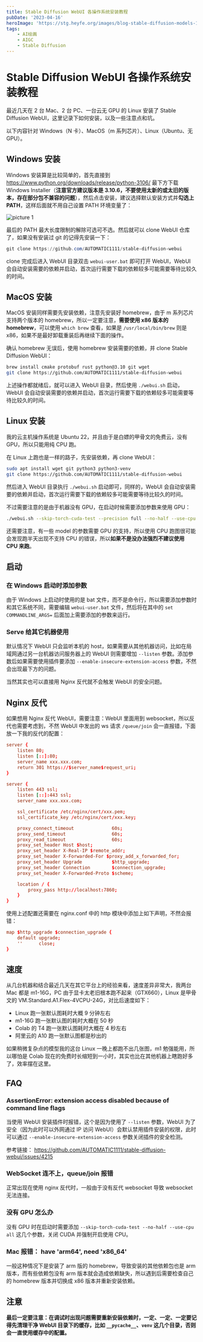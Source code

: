 ```yaml
---
title: Stable Diffusion WebUI 各操作系统安装教程
pubDate: '2023-04-16'
heroImage: 'https://stg.heyfe.org/images/blog-stable-diffusion-models-1690811336594.png'
tags:
    - AI绘画
    - AIGC
    - Stable Diffusion
---
```


# Stable Diffusion WebUI 各操作系统安装教程

最近几天在 2 台 Mac、2 台 PC、一台云无 GPU 的 Linux 安装了 Stable Diffusion WebUI，这里记录下如何安装，以及一些注意点和坑。

以下内容针对 Windows（N 卡）、MacOS（m 系列芯片）、Linux（Ubuntu、无 GPU）。

## Windows 安装

Windows 安装算是比较简单的，首先直接到 https://www.python.org/downloads/release/python-3106/ 最下方下载 Windows Installer（**注意官方建议版本是 3.10.6，不要使用太新的或太旧的版本，存在部分包不兼容的问题**），然后点击安装，建议选择默认安装方式并**勾选上 PATH**，这样后面就不用自己设置 PATH 环境变量了：

![picture 1](https://stg.heyfe.org/images/blog-stable-diffusion-webui-install-1681566777970.png)

最后的 PATH 最大长度限制的解除可选可不选。然后就可以 clone WebUI 仓库了，如果没有安装过 git 的记得先安装一下：

```powershell
git clone https://github.com/AUTOMATIC1111/stable-diffusion-webui
```

clone 完成后进入 WebUI 目录双击 `webui-user.bat` 即可打开 WebUI，WebUI 会自动安装需要的依赖并启动，首次运行需要下载的依赖较多可能需要等待比较久的时间。

## MacOS 安装

MacOS 安装同样需要先安装依赖，注意先安装好 homebrew，由于 m 系列芯片支持两个版本的 homebrew，所以一定要注意，**需要使用 x86 版本的 homebrew**，可以使用 `which brew` 查看，如果是 `/usr/local/bin/brew` 则是 x86，如果不是最好卸载重装后再继续下面的操作。

确认 homebrew 无误后，使用 homebrew 安装需要的依赖，并 clone Stable Diffusion WebUI：

```sh
brew install cmake protobuf rust python@3.10 git wget
git clone https://github.com/AUTOMATIC1111/stable-diffusion-webui
```

上述操作都就绪后，就可以进入 WebUI 目录，然后使用 `./webui.sh` 启动，WebUI 会自动安装需要的依赖并启动，首次运行需要下载的依赖较多可能需要等待比较久的时间。

## Linux 安装

我的云主机操作系统是 Ubuntu 22，并且由于是白嫖的甲骨文的免费云，没有 GPU，所以只能用纯 CPU 跑。

在 Linux 上跑也是一样的路子，先安装依赖，再 clone WebUI：

```sh
sudo apt install wget git python3 python3-venv
git clone https://github.com/AUTOMATIC1111/stable-diffusion-webui
```

然后进入 WebUI 目录执行 `./webui.sh` 启动即可，同样的，WebUI 会自动安装需要的依赖并启动，首次运行需要下载的依赖较多可能需要等待比较久的时间。

不过需要注意的是由于机器没有 GPU，在启动时候需要添加参数来使用 GPU：

```sh
./webui.sh --skip-torch-cuda-test --precision full --no-half --use-cpu all
```

还需要注意，有一些 model 的参数需要 GPU 的支持，所以使用 CPU 跑图很可能会发现跑半天出现不支持 CPU 的错误，所以**如果不是没办法强烈不建议使用 CPU 来跑**。

## 启动

### 在 Windows 启动时添加参数

由于 Windows 上启动时使用的是 bat 文件，而不是命令行，所以需要添加参数时和其它系统不同，需要编辑 `webui-user.bat` 文件，然后将在其中的 `set COMMANDLINE_ARGS=` 后面加上需要添加的参数来运行。

### Serve 给其它机器使用

默认情况下 WebUI 只会监听本机的 host，如果需要从其他机器访问，比如在局域网通过另一台机器访问服务器上的 WebUI 则需要增加 `--listen` 参数。添加参数后如果需要使用插件要添加 `--enable-insecure-extension-access` 参数，不然会出现最下方的问题。

当然其实也可以直接用 Nginx 反代就不会触发 WebUI 的安全问题。

## Nginx 反代

如果想用 Nginx 反代 WebUI，需要注意：WebUI 里面用到 websocket，所以反代也需要考虑到，不然 WebUI 中发出的 ws 请求 `/queue/join` 会一直报错，下面放一下我的反代的配置：

```conf
server {
    listen 80;
    listen [::]:80;
    server_name xxx.xxx.com;
    return 301 https://$server_name$request_uri;
}

server {
    listen 443 ssl;
    listen [::]:443 ssl;
    server_name xxx.xxx.com;

    ssl_certificate /etc/nginx/cert/xxx.pem;
    ssl_certificate_key /etc/nginx/cert/xxx.key;

    proxy_connect_timeout              60s;
    proxy_send_timeout                 60s;
    proxy_read_timeout                 60s;
    proxy_set_header Host $host;
    proxy_set_header X-Real-IP $remote_addr;
    proxy_set_header X-Forwarded-For $proxy_add_x_forwarded_for;
    proxy_set_header Upgrade           $http_upgrade;
    proxy_set_header Connection        $connection_upgrade;
    proxy_set_header X-Forwarded-Proto $scheme;

    location / {
        proxy_pass http://localhost:7860;
    }
}
```

使用上述配置还需要在 nginx.conf 中的 http 模块中添加上如下声明，不然会报错：

```conf
map $http_upgrade $connection_upgrade {
    default upgrade;
    ''      close;
}
```

## 速度

从几台机器和结合最近几天在其它平台上的经验来看，速度差异非常大，我两台 Mac 都是 m1-16G，PC 由于显卡太老旧根本跑不起来（GTX660），Linux 是甲骨文的 VM.Standard.A1.Flex-4VCPU-24G，对比后速度如下：

-   Linux 跑一张默认图耗时大概 9 分钟左右
-   m1-16G 跑一张默认图的耗时大概在 50 秒
-   Colab 的 T4 跑一张默认图耗时大概在 4 秒左右
-   阿里云的 A10 跑一张默认图都是秒出的

如果稍微复杂点的模型我的这台 Linux 一晚上都跑不出几张图，m1 勉强能用，所以哪怕是 Colab 现在的免费时长缩短到一小时，其实也比在其他机器上瞎跑好多了，效率摆在这里。

## FAQ

### AssertionError: extension access disabled because of command line flags

当使用 WebUI 安装插件时报错，这个是因为使用了 `--listen` 参数，WebUI 为了安全（因为此时可以外网通过 IP 访问 WebUI）会默认禁用插件安装的权限，此时可以通过 `--enable-insecure-extension-access` 参数关闭插件的安全检测。

参考链接： https://github.com/AUTOMATIC1111/stable-diffusion-webui/issues/4215

### WebSocket 连不上，queue/join 报错

正常出现在使用 nginx 反代时，一般由于没有反代 websocket 导致 websocket 无法连接。

### 没有 GPU 怎么办

没有 GPU 时在启动时需要添加 `--skip-torch-cuda-test --no-half --use-cpu all` 这几个参数，关闭 CUDA 并强制开启使用 CPU。

### Mac 报错： have 'arm64', need 'x86_64'

一般这种情况下是安装了 arm 版的 homebrew，导致安装的其他依赖包也是 arm 版本，而有些依赖包没有 arm 版本就会造成依赖缺失，所以遇到后需要检查自己的 homebrew 版本并切换成 x86 版本并重新安装依赖。

## 注意

**最后一定要注意：在调试时出现问题需要重新安装依赖时，一定、一定、一定要记得先清理干净 WebUI 目录下的缓存，比如 `__pycache__`、`venv` 这几个目录，否则会一直使用缓存中的配置。**
